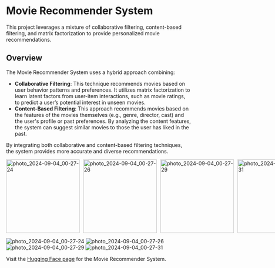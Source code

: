 # Movie Recommender System
This project leverages a mixture of collaborative filtering, content-based filtering, and matrix factorization to provide personalized movie recommendations. 

## Overview
The Movie Recommender System uses a hybrid approach combining:

* **Collaborative Filtering**: This technique recommends movies based on user behavior patterns and preferences. It utilizes matrix factorization to learn latent factors from user-item interactions, such as movie ratings, to predict a user’s potential interest in unseen movies.
* **Content-Based Filtering**: This approach recommends movies based on the features of the movies themselves (e.g., genre, director, cast) and the user's profile or past preferences. By analyzing the content features, the system can suggest similar movies to those the user has liked in the past.
  
By integrating both collaborative and content-based filtering techniques, the system provides more accurate and diverse recommendations.

<div style="display: flex; justify-content: space-between;">
  <img src="https://github.com/user-attachments/assets/f2941da3-f4b7-48d9-a713-6ace1152d824" alt="photo_2024-09-04_00-27-24" style="width: 200px; height: auto; margin-right: 10px;" />
  <img src="https://github.com/user-attachments/assets/eff3f028-709d-40be-b744-b9c61e8ffc22" alt="photo_2024-09-04_00-27-26" style="width: 200px; height: auto; margin-right: 10px;" />
  <img src="https://github.com/user-attachments/assets/fbcd65b7-6ea3-4a68-bf1c-49bdf0262754" alt="photo_2024-09-04_00-27-29" style="width: 200px; height: auto; margin-right: 10px;" />
  <img src="https://github.com/user-attachments/assets/b8d0b811-53f8-4341-b5df-0b52471f99f6" alt="photo_2024-09-04_00-27-31" style="width: 200px; height: auto;" />
</div>

![photo_2024-09-04_00-27-24](https://github.com/user-attachments/assets/f2941da3-f4b7-48d9-a713-6ace1152d824)
![photo_2024-09-04_00-27-26](https://github.com/user-attachments/assets/eff3f028-709d-40be-b744-b9c61e8ffc22)
![photo_2024-09-04_00-27-29](https://github.com/user-attachments/assets/fbcd65b7-6ea3-4a68-bf1c-49bdf0262754)
![photo_2024-09-04_00-27-31](https://github.com/user-attachments/assets/b8d0b811-53f8-4341-b5df-0b52471f99f6)


Visit the [Hugging Face page](https://huggingface.co/spaces/pegahh/Movie-Recommender) for the Movie Recommender System.
